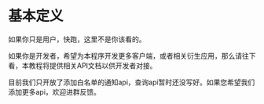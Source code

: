 # 基本定义

如果你只是用户，快跑，这里不是你该看的。

如果你是开发者，希望为本程序开发更多客户端，或者相关衍生应用，那么请往下看，本教程将提供相关API文档以供开发者对接。

目前我们只开放了添加白名单的通知api，查询api暂时还没写好。如果您希望我们添加更多api，欢迎进群反馈。
